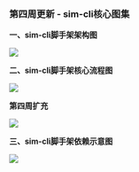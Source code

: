 ### 第四周更新 - sim-cli核心图集


**一、sim-cli脚手架架构图**

![](http://imooc-lego-homework.oss-cn-hangzhou.aliyuncs.com/docs/pages/%E3%81%84%E7%8B%82%E5%A5%94%E7%9A%84%E8%9C%97%E7%89%9B/images/020.jpg)

**二、sim-cli脚手架核心流程图**

![](http://imooc-lego-homework.oss-cn-hangzhou.aliyuncs.com/docs/pages/%E3%81%84%E7%8B%82%E5%A5%94%E7%9A%84%E8%9C%97%E7%89%9B/images/021.jpg)

**第四周扩充**

![](http://imooc-lego-homework.oss-cn-hangzhou.aliyuncs.com/docs/pages/%E3%81%84%E7%8B%82%E5%A5%94%E7%9A%84%E8%9C%97%E7%89%9B/images/030.png)

**三、sim-cli脚手架依赖示意图**

![](http://imooc-lego-homework.oss-cn-hangzhou.aliyuncs.com/docs/pages/%E3%81%84%E7%8B%82%E5%A5%94%E7%9A%84%E8%9C%97%E7%89%9B/images/031.png)
